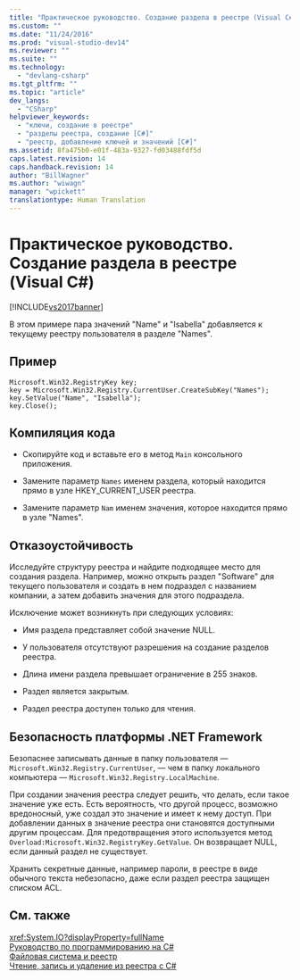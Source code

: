 ```yaml
---
title: "Практическое руководство. Создание раздела в реестре (Visual C#) | Microsoft Docs"
ms.custom: ""
ms.date: "11/24/2016"
ms.prod: "visual-studio-dev14"
ms.reviewer: ""
ms.suite: ""
ms.technology: 
  - "devlang-csharp"
ms.tgt_pltfrm: ""
ms.topic: "article"
dev_langs: 
  - "CSharp"
helpviewer_keywords: 
  - "ключи, создание в реестре"
  - "разделы реестра, создание [C#]"
  - "реестр, добавление ключей и значений [C#]"
ms.assetid: 8fa475b0-e01f-483a-9327-fd03488fdf5d
caps.latest.revision: 14
caps.handback.revision: 14
author: "BillWagner"
ms.author: "wiwagn"
manager: "wpickett"
translationtype: Human Translation
---
```

# Практическое руководство. Создание раздела в реестре (Visual C#)
[!INCLUDE[vs2017banner](../../../csharp/includes/vs2017banner.md)]

В этом примере пара значений "Name" и "Isabella" добавляется к текущему реестру пользователя в разделе "Names".  
  
## Пример  
  
```  
Microsoft.Win32.RegistryKey key;  
key = Microsoft.Win32.Registry.CurrentUser.CreateSubKey("Names");  
key.SetValue("Name", "Isabella");  
key.Close();  
```  
  
## Компиляция кода  
  
-   Скопируйте код и вставьте его в метод `Main` консольного приложения.  
  
-   Замените параметр `Names` именем раздела, который находится прямо в узле HKEY\_CURRENT\_USER реестра.  
  
-   Замените параметр `Nam` именем значения, которое находится прямо в узле "Names".  
  
## Отказоустойчивость  
 Исследуйте структуру реестра и найдите подходящее место для создания раздела.  Например, можно открыть раздел "Software" для текущего пользователя и создать в нем подраздел с названием компании,  а затем добавить значения для этого подраздела.  
  
 Исключение может возникнуть при следующих условиях:  
  
-   Имя раздела представляет собой значение NULL.  
  
-   У пользователя отсутствуют разрешения на создание разделов реестра.  
  
-   Длина имени раздела превышает ограничение в 255 знаков.  
  
-   Раздел является закрытым.  
  
-   Раздел реестра доступен только для чтения.  
  
## Безопасность платформы .NET Framework  
 Безопаснее записывать данные в папку пользователя — `Microsoft.Win32.Registry.CurrentUser`, — чем в папку локального компьютера — `Microsoft.Win32.Registry.LocalMachine`.  
  
 При создании значения реестра следует решить, что делать, если такое значение уже есть.  Есть вероятность, что другой процесс, возможно вредоносный, уже создал это значение и имеет к нему доступ.  При добавлении данных в значение реестра они становятся доступными другим процессам.  Для предотвращения этого используется метод `Overload:Microsoft.Win32.RegistryKey.GetValue`.  Он возвращает NULL, если данный раздел не существует.  
  
 Хранить секретные данные, например пароли, в реестре в виде обычного текста небезопасно, даже если раздел реестра защищен списком ACL.  
  
## См. также  
 <xref:System.IO?displayProperty=fullName>   
 [Руководство по программированию на C\#](../../../csharp/programming-guide/index.md)   
 [Файловая система и реестр](../../../csharp/programming-guide/file-system/file-system-and-the-registry.md)   
 [Чтение, запись и удаление из реестра с C\#](http://www.codeproject.com/Articles/3389/Read-write-and-delete-from-registry-with-C)
